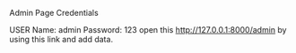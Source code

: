 Admin Page Credentials

USER Name: admin
Password: 123
open this http://127.0.0.1:8000/admin by using this link and add data. 
